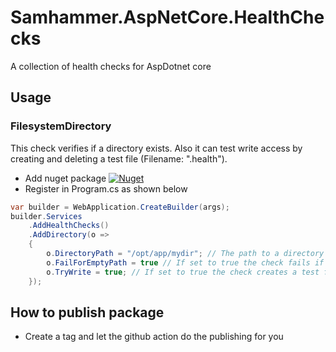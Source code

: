 ﻿# Samhammer.AspNetCore.HealthChecks

A collection of health checks for AspDotnet core

## Usage

### FilesystemDirectory
[nuget-image-filesystemdirectory]:https://img.shields.io/nuget/v/Samhammer.AspNetCore.HealthChecks.FilesystemDirectory
[nuget-url-filesystemdirectory]:https://www.nuget.org/packages/Samhammer.AspNetCore.HealthChecks.FilesystemDirectory/

This check verifies if a directory exists. Also it can test write access by creating and deleting a test file (Filename: "<guid>.health").

- Add nuget package [![Nuget][nuget-image-filesystemdirectory]][nuget-url-filesystemdirectory]
- Register in Program.cs as shown below

```csharp
var builder = WebApplication.CreateBuilder(args);
builder.Services
    .AddHealthChecks()
    .AddDirectory(o =>
    {
        o.DirectoryPath = "/opt/app/mydir"; // The path to a directory
        o.FailForEmptyPath = true // If set to true the check fails if the path is null or empty
        o.TryWrite = true; // If set to true the check creates a test file to verify write access
    });
```

## How to publish package
- Create a tag and let the github action do the publishing for you
